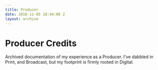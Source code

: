 ```yaml
---
title: Producer
date: 2016-11-05 18:44:00 Z
layout: archive
---
```


# Producer Credits

Archived documentation of my experience as a Producer. I’ve dabbled in Print, and Broadcast, but my footprint is firmly rooted in Digital.